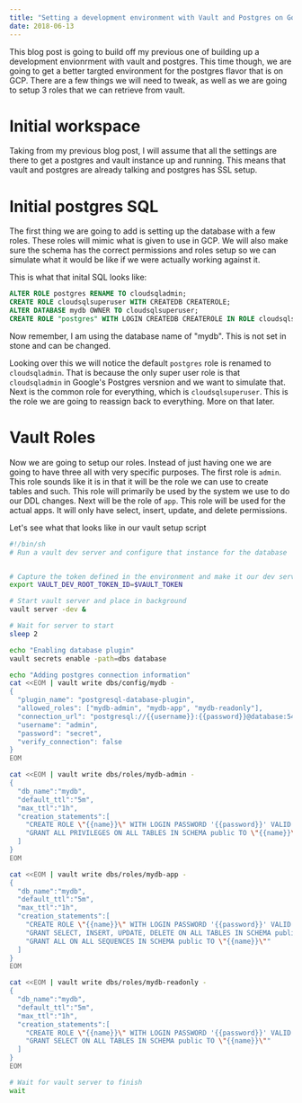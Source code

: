 ```yaml
---
title: "Setting a development environment with Vault and Postgres on Google Cloud SQL"
date: 2018-06-13
---
```


This blog post is going to build off my previous one of building up a development envionrment with vault and postgres. This time though, we are going to get a better targted environment for the postgres flavor that is on GCP. There are a few things we will need to tweak, as well as we are going to setup 3 roles that we can retrieve from vault. 

# Initial workspace 

Taking from my previous blog post, I will assume that all the settings are there to get a postgres and vault instance up and running. This means that vault and postgres are already talking and postgres has SSL setup.

# Initial postgres SQL

The first thing we are going to add is setting up the database with a few roles. These roles will mimic what is given to use in GCP. We will also make sure the schema has the correct permissions and roles setup so we can simulate what it would be like if we were actually working against it.

This is what that inital SQL looks like:

```sql
ALTER ROLE postgres RENAME TO cloudsqladmin;
CREATE ROLE cloudsqlsuperuser WITH CREATEDB CREATEROLE;
ALTER DATABASE mydb OWNER TO cloudsqlsuperuser;
CREATE ROLE "postgres" WITH LOGIN CREATEDB CREATEROLE IN ROLE cloudsqlsuperuser;
``` 

Now remember, I am using the database name of "mydb". This is not set in stone and can be changed. 


Looking over this we will notice the default `postgres` role is renamed to `cloudsqladmin`. That is because the only super user role is that `cloudsqladmin` in Google's Postgres versnion and we want to simulate that. Next is the common role for everything, which is `cloudsqlsuperuser`. This is the role we are going to reassign back to everything. More on that later.

# Vault Roles

Now we are going to setup our roles. Instead of just having one we are going to have three all with very specific purposes. The first role is `admin`. This role sounds like it is in that it will be the role we can use to create tables and such. This role will primarily be used by the system we use to do our DDL changes. Next will be the role of `app`. This role will be used for the actual apps. It will only have select, insert, update, and delete permissions. 

Let's see what that looks like in our vault setup script

```bash
#!/bin/sh
# Run a vault dev server and configure that instance for the database


# Capture the token defined in the environment and make it our dev server token so they match
export VAULT_DEV_ROOT_TOKEN_ID=$VAULT_TOKEN

# Start vault server and place in background
vault server -dev &

# Wait for server to start
sleep 2

echo "Enabling database plugin"
vault secrets enable -path=dbs database

echo "Adding postgres connection information"
cat <<EOM | vault write dbs/config/mydb -
{
  "plugin_name": "postgresql-database-plugin",
  "allowed_roles": ["mydb-admin", "mydb-app", "mydb-readonly"],
  "connection_url": "postgresql://{{username}}:{{password}}@database:5432/mydb",
  "username": "admin",
  "password": "secret",
  "verify_connection": false
}
EOM

cat <<EOM | vault write dbs/roles/mydb-admin -
{
  "db_name":"mydb",
  "default_ttl":"5m",
  "max_ttl":"1h",
  "creation_statements":[
    "CREATE ROLE \"{{name}}\" WITH LOGIN PASSWORD '{{password}}' VALID UNTIL '{{expiration}}'",
    "GRANT ALL PRIVILEGES ON ALL TABLES IN SCHEMA public TO \"{{name}}\""
  ]
}
EOM

cat <<EOM | vault write dbs/roles/mydb-app -
{
  "db_name":"mydb",
  "default_ttl":"5m",
  "max_ttl":"1h",
  "creation_statements":[
    "CREATE ROLE \"{{name}}\" WITH LOGIN PASSWORD '{{password}}' VALID UNTIL '{{expiration}}'",
    "GRANT SELECT, INSERT, UPDATE, DELETE ON ALL TABLES IN SCHEMA public TO \"{{name}}\";",
    "GRANT ALL ON ALL SEQUENCES IN SCHEMA public TO \"{{name}}\""
  ]
}
EOM

cat <<EOM | vault write dbs/roles/mydb-readonly -
{
  "db_name":"mydb",
  "default_ttl":"5m",
  "max_ttl":"1h",
  "creation_statements":[
    "CREATE ROLE \"{{name}}\" WITH LOGIN PASSWORD '{{password}}' VALID UNTIL '{{expiration}}'",
    "GRANT SELECT ON ALL TABLES IN SCHEMA public TO \"{{name}}\""
  ]
}
EOM

# Wait for vault server to finish
wait
```
